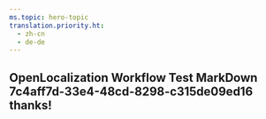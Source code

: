 ```yaml
---
ms.topic: hero-topic
translation.priority.ht: 
  - zh-cn
  - de-de
---
```

## OpenLocalization Workflow Test MarkDown 7c4aff7d-33e4-48cd-8298-c315de09ed16 thanks!
